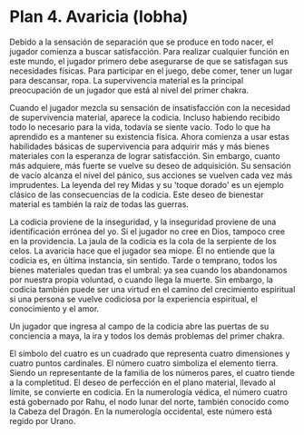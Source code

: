 # Plan 4. Avaricia (lobha)

Debido a la sensación de separación que se produce en todo nacer, el jugador comienza a buscar satisfacción. Para realizar cualquier función en este mundo, el jugador primero debe asegurarse de que se satisfagan sus necesidades físicas. Para participar en el juego, debe comer, tener un lugar para descansar, ropa. La supervivencia material es la principal preocupación de un jugador que está al nivel del primer chakra.

Cuando el jugador mezcla su sensación de insatisfacción con la necesidad de supervivencia material, aparece la codicia. Incluso habiendo recibido todo lo necesario para la vida, todavía se siente vacío. Todo lo que ha aprendido es a mantener su existencia física. Ahora comienza a usar estas habilidades básicas de supervivencia para adquirir más y más bienes materiales con la esperanza de lograr satisfacción. Sin embargo, cuanto más adquiere, más fuerte se vuelve su deseo de adquisición. Su sensación de vacío alcanza el nivel del pánico, sus acciones se vuelven cada vez más imprudentes. La leyenda del rey Midas y su 'toque dorado' es un ejemplo clásico de las consecuencias de la codicia. Este deseo de bienestar material es también la raíz de todas las guerras.

La codicia proviene de la inseguridad, y la inseguridad proviene de una identificación errónea del yo. Si el jugador no cree en Dios, tampoco cree en la providencia. La jaula de la codicia es la cola de la serpiente de los celos. La avaricia hace que el jugador sea miope. Él no entiende que la codicia es, en última instancia, sin sentido. Tarde o temprano, todos los bienes materiales quedan tras el umbral: ya sea cuando los abandonamos por nuestra propia voluntad, o cuando llega la muerte. Sin embargo, la codicia también puede ser una virtud en el camino del crecimiento espiritual si una persona se vuelve codiciosa por la experiencia espiritual, el conocimiento y el amor.

Un jugador que ingresa al campo de la codicia abre las puertas de su conciencia a maya, la ira y todos los demás problemas del primer chakra.

El símbolo del cuatro es un cuadrado que representa cuatro dimensiones y cuatro puntos cardinales. El número cuatro simboliza el elemento tierra. Siendo un representante de la familia de los números pares, el cuatro tiende a la completitud. El deseo de perfección en el plano material, llevado al límite, se convierte en codicia. En la numerología védica, el número cuatro está gobernado por Rahu, el nodo lunar del norte, también conocido como la Cabeza del Dragón. En la numerología occidental, este número está regido por Urano.
